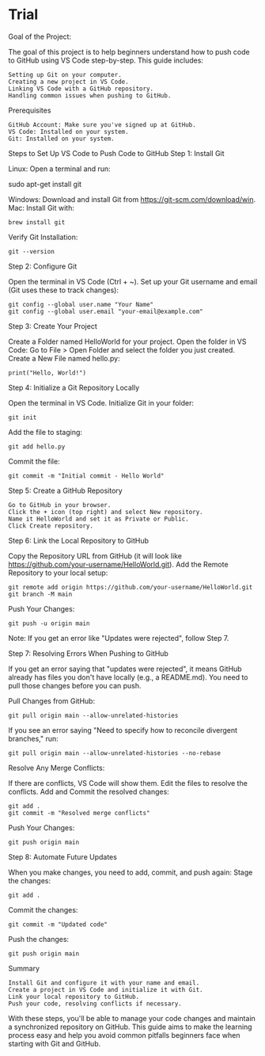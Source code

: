 # Trial
Goal of the Project:

The goal of this project is to help beginners understand how to push code to GitHub using VS Code step-by-step. This guide includes:

    Setting up Git on your computer.
    Creating a new project in VS Code.
    Linking VS Code with a GitHub repository.
    Handling common issues when pushing to GitHub.

Prerequisites

    GitHub Account: Make sure you've signed up at GitHub.
    VS Code: Installed on your system.
    Git: Installed on your system.

Steps to Set Up VS Code to Push Code to GitHub
Step 1: Install Git

Linux: Open a terminal and run:

sudo apt-get install git

Windows: Download and install Git from https://git-scm.com/download/win.
Mac: Install Git with:

    brew install git

Verify Git Installation:

    git --version

Step 2: Configure Git

Open the terminal in VS Code (Ctrl + ~).
Set up your Git username and email (Git uses these to track changes):

    git config --global user.name "Your Name"
    git config --global user.email "your-email@example.com"

Step 3: Create Your Project

Create a Folder named HelloWorld for your project.
Open the folder in VS Code:
    Go to File > Open Folder and select the folder you just created.
Create a New File named hello.py:


    print("Hello, World!")

Step 4: Initialize a Git Repository Locally

Open the terminal in VS Code.
Initialize Git in your folder:

    git init

Add the file to staging:

    git add hello.py

Commit the file:

    git commit -m "Initial commit - Hello World"

Step 5: Create a GitHub Repository

    Go to GitHub in your browser.
    Click the + icon (top right) and select New repository.
    Name it HelloWorld and set it as Private or Public.
    Click Create repository.

Step 6: Link the Local Repository to GitHub

Copy the Repository URL from GitHub (it will look like https://github.com/your-username/HelloWorld.git).
Add the Remote Repository to your local setup:

    git remote add origin https://github.com/your-username/HelloWorld.git
    git branch -M main

Push Your Changes:

    git push -u origin main

Note: If you get an error like "Updates were rejected", follow Step 7.

Step 7: Resolving Errors When Pushing to GitHub

If you get an error saying that "updates were rejected", it means GitHub already has files you don't have locally (e.g., a README.md). You need to pull those changes before you can push.

Pull Changes from GitHub:

    git pull origin main --allow-unrelated-histories

If you see an error saying "Need to specify how to reconcile divergent branches," run:

    git pull origin main --allow-unrelated-histories --no-rebase

Resolve Any Merge Conflicts:

If there are conflicts, VS Code will show them. Edit the files to resolve the conflicts.
Add and Commit the resolved changes:

    git add .
    git commit -m "Resolved merge conflicts"

Push Your Changes:

    git push origin main

Step 8: Automate Future Updates

When you make changes, you need to add, commit, and push again:
Stage the changes:

    git add .

Commit the changes:

    git commit -m "Updated code"

Push the changes:

    git push origin main

Summary

    Install Git and configure it with your name and email.
    Create a project in VS Code and initialize it with Git.
    Link your local repository to GitHub.
    Push your code, resolving conflicts if necessary.

With these steps, you'll be able to manage your code changes and maintain a synchronized repository on GitHub. This guide aims to make the learning process easy and help you avoid common pitfalls beginners face when starting with Git and GitHub.
